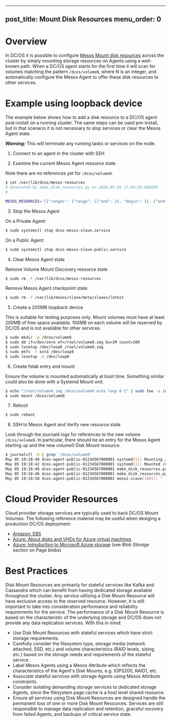---
post_title: Mount Disk Resources
menu_order: 0
-------------

# Overview

In DC/OS it is possible to configure [Mesos Mount disk resources][1] across the cluster by simply mounting storage resources on Agents using a well-known path. When a DC/OS agent starts for the first time it will scan for volumes matching the pattern `/dcos/volumeN`, where N is an integer, and automatically configure the Mesos Agent to offer these disk resources to other services.

# Example using loopback device

The example below shows how to add a disk resource to a DC/OS agent post-install on a running cluster. The same steps can be used pre-install, but in that scenario it is not necessary to stop services or clear the Mesos Agent state.

***Warning:*** This will terminate any running tasks or services on the node.

1. Connect to an agent in the cluster with SSH

2. Examine the current Mesos Agent resource state

  Note there are no references yet for `/dcos/volume0`.

  ```bash
  $ cat /var/lib/dcos/mesos-resources
  # Generated by make_disk_resources.py on 2016-05-05 17:04:29.868595
  #

  MESOS_RESOURCES='[{"ranges": {"range": [{"end": 21, "begin": 1}, {"end": 5050, "begin": 23}, {"end": 32000, "begin": 5052}]}, "type": "RANGES", "name": "ports"}, {"role": "*", "type": "SCALAR", "name": "disk", "scalar": {"value": 47540}}]'
  ```

3. Stop the Mesos Agent

  On a Private Agent:

  ```bash
  $ sudo systemctl stop dcos-mesos-slave.service
  ```

  On a Public Agent:

  ```bash
  $ sudo systemctl stop dcos-mesos-slave-public.service
  ```

4. Clear Mesos Agent state

  Remove Volume Mount Discovery resource state

  ```bash
  $ sudo rm -f /var/lib/dcos/mesos-resources
  ```

  Remove Mesos Agent checkpoint state

  ```bash
  $ sudo rm -f /var/lib/mesos/slave/meta/slaves/latest
  ```

5. Create a 200MB loopback device

  This is suitable for testing purposes only. Mount volumes must have at least 200MB of free space available. 100MB on each volume will be reserved by DC/OS and is not available for other services.

  ```bash
  $ sudo mkdir -p /dcos/volume0
  $ sudo dd if=/dev/zero of=/root/volume0.img bs=1M count=200
  $ sudo losetup /dev/loop0 /root/volume0.img
  $ sudo mkfs -t ext4 /dev/loop0
  $ sudo losetup -d /dev/loop0
  ```

6. Create fstab entry and mount

  Ensure the volume is mounted automatically at boot time. Something similar could also be done with a Systemd Mount unit.

  ```bash
  $ echo "/root/volume0.img /dcos/volume0 auto loop 0 2" | sudo tee -a /etc/fstab
  $ sudo mount /dcos/volume0
  ```

7. Reboot

  ```bash
  $ sudo reboot
  ```

8. SSH to Mesos Agent and Verify new resource state

  Look through the journald logs for references to the new volume `/dcos/volume0`. In particular, there should be an entry for the Mesos Agent starting up and the new volume0 Disk Mount resource.

  ```bash
  $ journalctl -b | grep '/dcos/volume0'
  May 05 19:18:40 dcos-agent-public-01234567000001 systemd[1]: Mounting /dcos/volume0...
  May 05 19:18:42 dcos-agent-public-01234567000001 systemd[1]: Mounted /dcos/volume0.
  May 05 19:18:46 dcos-agent-public-01234567000001 make_disk_resources.py[888]: Found matching mounts : [('/dcos/volume0', 74)]
  May 05 19:18:46 dcos-agent-public-01234567000001 make_disk_resources.py[888]: Generated disk resources map: [{'name': 'disk', 'type': 'SCALAR', 'disk': {'source': {'mount': {'root': '/dcos/volume0'}, 'type': 'MOUNT'}}, 'role': '*', 'scalar': {'value': 74}}, {'name': 'disk', 'type': 'SCALAR', 'role': '*', 'scalar': {'value': 47540}}]
  May 05 19:18:58 dcos-agent-public-01234567000001 mesos-slave[1891]: " --oversubscribed_resources_interval="15secs" --perf_duration="10secs" --perf_interval="1mins" --port="5051" --qos_correction_interval_min="0ns" --quiet="false" --recover="reconnect" --recovery_timeout="15mins" --registration_backoff_factor="1secs" --resources="[{"name": "ports", "type": "RANGES", "ranges": {"range": [{"end": 21, "begin": 1}, {"end": 5050, "begin": 23}, {"end": 32000, "begin": 5052}]}}, {"name": "disk", "type": "SCALAR", "disk": {"source": {"mount": {"root": "/dcos/volume0"}, "type": "MOUNT"}}, "role": "*", "scalar": {"value": 74}}, {"name": "disk", "type": "SCALAR", "role": "*", "scalar": {"value": 47540}}]" --revocable_cpu_low_priority="true" --sandbox_directory="/mnt/mesos/sandbox" --slave_subsystems="cpu,memory" --strict="true" --switch_user="true" --systemd_enable_support="true" --systemd_runtime_directory="/run/systemd/system" --version="false" --work_dir="/var/lib/mesos/slave"
  ```

# Cloud Provider Resources

Cloud provider storage services are typically used to back DC/OS Mount Volumes. The following reference material may be useful when desiging a production DC/OS deployment:

* [Amazon: EBS][2]
* [Azure: About disks and VHDs for Azure virtual machines][3]
* [Azure: Introduction to Microsoft Azure storage][4] (see *Blob Storage* section on Page blobs)

# Best Practices

Disk Mount Resources are primarily for stateful services like Kafka and Cassandra which can benefit from having dedicated storage available throughout the cluster. Any service utilizing a Disk Mount Resource will have exclusive access to the reserved resource. However, it is still important to take into consideration performance and reliability requirements for the service. The performance of a Disk Mount Resource is based on the characteristic of the underlying storage and DC/OS does not provide any data replication services. With this in mind:

* Use Disk Mount Resources with stateful services which have strict storage requirements.
* Carefully consider the filesystem type, storage media (network attached, SSD, etc.) and volume characteristics (RAID levels, sizing, etc.) based on the storage needs and requirements of the stateful service.
* Label Mesos Agents using a Mesos Attribute which reflects the characteristics of the Agent's Disk Mounts, e.g. IOPS200, RAID1, etc.
* Associate stateful services with storage Agents using Mesos Attribute constraints.
* Consider isolating demanding storage services to dedicated storage Agents, since the filesystem page cache is a host level shared resource.
* Ensure all services using Disk Mount Resources are designed handle the permanent loss of one or more Disk Mount Resources. Services are still responsible to manage data replication and retention, graceful recovery from failed Agents, and backups of critical service state.

[1]: http://mesos.apache.org/documentation/latest/multiple-disk/
[2]: http://docs.aws.amazon.com/AWSEC2/latest/UserGuide/AmazonEBS.html
[3]: https://azure.microsoft.com/en-us/documentation/articles/virtual-machines-linux-about-disks-vhds/
[4]: https://azure.microsoft.com/en-us/documentation/articles/storage-introduction/